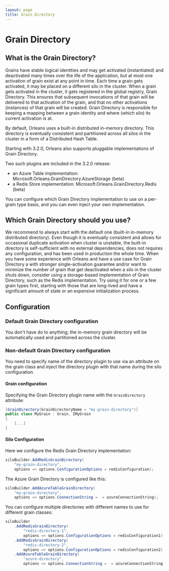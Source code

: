 ```yaml
---
layout: page
title: Grain Directory
---
```

# Grain Directory

## What is the Grain Directory?

Grains have stable logical identities and may get activated (instantiated) and deactivated many times over the life of the application, but at most one activation of grain exist at any point in time.
Each time a grain gets activated, it may be placed on a different silo in the cluster.
When a grain gets activated in the cluster, it gets registered in the global registry, Grain Directory.
This ensures that subsequent invocations of that grain will be delivered to that activation of the grain, and that no other activations (instances) of that grain will be created.
Grain Directory is responsible for keeping a mapping between a grain identity and where (which silo) its current activation is at.

By default, Orleans uses a built-in distributed in-memory directory. 
This directory is eventually consistent and partitioned across all silos in the cluster in a form of a Distributed Hash Table.

Starting with 3.2.0, Orleans also supports pluggable implementations of Grain Directory.

Two such plugins are included in the 3.2.0 release:

- an Azure Table implementation: Microsoft.Orleans.GrainDirectory.AzureStorage (beta)
- a Redis Store implementation: Microsoft.Orleans.GrainDirectory.Redis (beta)

You can configure which Grain Directory implementation to use on a per-grain type basis, and you can even inject your own implementation.

## Which Grain Directory should you use?

We recommend to always start with the default one (built-in in-memory distributed directory).
Even though it is eventually consistent and allows for occasional duplicate activation when cluster is unstable, the built-in directory is self-sufficient with no external dependencies, does not requires any configuration, and has been used in production the whole time.
When you have some experience with Orleans and have a use case for Grain Directory a with stronger single-activation guarantee and/or want to minimize the number of grain that get deactivated when a silo in the cluster shuts down, consider using a storage-based implementation of Grain Directory, such as the Redis implementation.
Try using it for one or a few grain types first, starting with those that are long-lived and have a significant amount of state or an expensive initialization process.

## Configuration

### Default Grain Directory configuration 

You don't have do to anything; the in-memory grain directory will be automatically used and partitioned across the cluster.

### Non-default Grain Directory configuration

You need to specify name of the directory plugin to use via an attribute on the grain class and inject the directory plugin with that name during the silo configuration.

#### Grain configuration

Specifying the Grain Directory plugin name with the ``GrainDirectory`` attribute:

```csharp
[GrainDirectory(GrainDirectoryName = "my-grain-directory")]
public class MyGrain : Grain, IMyGrain
{
    [...]
}
```

#### Silo Configuration

Here we configure the Redis Grain Directory implementation:

```csharp
siloBuilder.AddRedisGrainDirectory(
    "my-grain-directory",
    options => options.ConfigurationOptions = redisConfiguration);
```

The Azure Grain Directory is configured like this:

```csharp
siloBuilder.AddAzureTableGrainDirectory(
    "my-grain-directory",
    options => options.ConnectionString =  = azureConnectionString);
```

You can configure multiple directories with different names to use for different grain classes:

```csharp
siloBuilder
    .AddRedisGrainDirectory(
        "redis-directory-1",
        options => options.ConfigurationOptions = redisConfiguration1)
    .AddRedisGrainDirectory(
        "redis-directory-2",
        options => options.ConfigurationOptions = redisConfiguration2)
    .AddAzureTableGrainDirectory(
        "azure-directory",
        options => options.ConnectionString =  = azureConnectionString);
```
